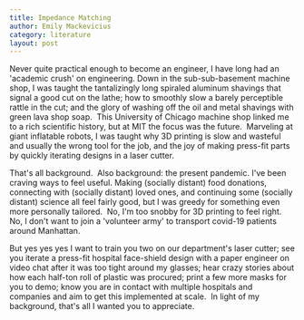```yaml
---
title: Impedance Matching
author: Emily Mackevicius
category: literature
layout: post
---
```


Never quite practical enough to become an engineer, I have long had an 'academic crush' on engineering. Down in the sub-sub-basement machine shop, I was taught the tantalizingly long spiraled aluminum shavings that signal a good cut on the lathe; how to smoothly slow a barely perceptible rattle in the cut; and the glory of washing off the oil and metal shavings with green lava shop soap.  This University of Chicago machine shop linked me to a rich scientific history, but at MIT the focus was the future.  Marveling at giant inflatable robots, I was taught why 3D printing is slow and wasteful and usually the wrong tool for the job, and the joy of making press-fit parts by quickly iterating designs in a laser cutter.  

That's all background.  Also background: the present pandemic. I've been craving ways to feel useful. Making (socially distant) food donations, connecting with (socially distant) loved ones, and continuing some (socially distant) science all feel fairly good, but I was greedy for something even more personally tailored.  No, I'm too snobby for 3D printing to feel right. No, I don't want to join a 'volunteer army' to transport covid-19 patients around Manhattan.

But yes yes yes I want to train you two on our department's laser cutter; see you iterate a press-fit hospital face-shield design with a paper engineer on video chat after it was too tight around my glasses; hear crazy stories about how each half-ton roll of plastic was procured; print a few more masks for you to demo; know you are in contact with multiple hospitals and companies and aim to get this implemented at scale.  In light of my background, that's all I wanted you to appreciate.
